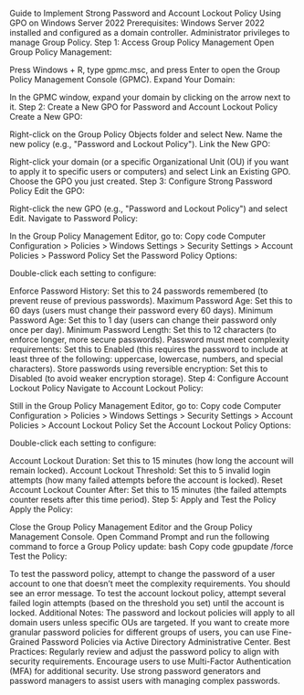 Guide to Implement Strong Password and Account Lockout Policy Using GPO on Windows Server 2022
Prerequisites:
Windows Server 2022 installed and configured as a domain controller.
Administrator privileges to manage Group Policy.
Step 1: Access Group Policy Management
Open Group Policy Management:

Press Windows + R, type gpmc.msc, and press Enter to open the Group Policy Management Console (GPMC).
Expand Your Domain:

In the GPMC window, expand your domain by clicking on the arrow next to it.
Step 2: Create a New GPO for Password and Account Lockout Policy
Create a New GPO:

Right-click on the Group Policy Objects folder and select New.
Name the new policy (e.g., "Password and Lockout Policy").
Link the New GPO:

Right-click your domain (or a specific Organizational Unit (OU) if you want to apply it to specific users or computers) and select Link an Existing GPO.
Choose the GPO you just created.
Step 3: Configure Strong Password Policy
Edit the GPO:

Right-click the new GPO (e.g., "Password and Lockout Policy") and select Edit.
Navigate to Password Policy:

In the Group Policy Management Editor, go to:
Copy code
Computer Configuration > Policies > Windows Settings > Security Settings > Account Policies > Password Policy
Set the Password Policy Options:

Double-click each setting to configure:

Enforce Password History: Set this to 24 passwords remembered (to prevent reuse of previous passwords).
Maximum Password Age: Set this to 60 days (users must change their password every 60 days).
Minimum Password Age: Set this to 1 day (users can change their password only once per day).
Minimum Password Length: Set this to 12 characters (to enforce longer, more secure passwords).
Password must meet complexity requirements: Set this to Enabled (this requires the password to include at least three of the following: uppercase, lowercase, numbers, and special characters).
Store passwords using reversible encryption: Set this to Disabled (to avoid weaker encryption storage).
Step 4: Configure Account Lockout Policy
Navigate to Account Lockout Policy:

Still in the Group Policy Management Editor, go to:
Copy code
Computer Configuration > Policies > Windows Settings > Security Settings > Account Policies > Account Lockout Policy
Set the Account Lockout Policy Options:

Double-click each setting to configure:

Account Lockout Duration: Set this to 15 minutes (how long the account will remain locked).
Account Lockout Threshold: Set this to 5 invalid login attempts (how many failed attempts before the account is locked).
Reset Account Lockout Counter After: Set this to 15 minutes (the failed attempts counter resets after this time period).
Step 5: Apply and Test the Policy
Apply the Policy:

Close the Group Policy Management Editor and the Group Policy Management Console.
Open Command Prompt and run the following command to force a Group Policy update:
bash
Copy code
gpupdate /force
Test the Policy:

To test the password policy, attempt to change the password of a user account to one that doesn’t meet the complexity requirements. You should see an error message.
To test the account lockout policy, attempt several failed login attempts (based on the threshold you set) until the account is locked.
Additional Notes:
The password and lockout policies will apply to all domain users unless specific OUs are targeted.
If you want to create more granular password policies for different groups of users, you can use Fine-Grained Password Policies via Active Directory Administrative Center.
Best Practices:
Regularly review and adjust the password policy to align with security requirements.
Encourage users to use Multi-Factor Authentication (MFA) for additional security.
Use strong password generators and password managers to assist users with managing complex passwords.
